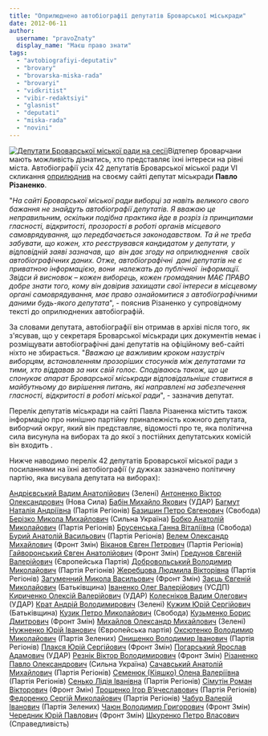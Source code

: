 ```yaml
---
title: "Оприлюднено автобіографії депутатів Броварської міськради"
date: 2012-06-11
author: 
  username: "pravoZnaty"
  display_name: "Маєш право знати"
tags: 
  - "avtobiografiyi-deputativ"
  - "brovary"
  - "brovarska-miska-rada"
  - "brovaryi"
  - "vidkritist"
  - "vibir-redaktsiyi"
  - "glasnist"
  - "deputati"
  - "miska-rada"
  - "novini"
---
```


[![](https://mpz.brovary.org/wp-content/uploads/2012/06/Deputati-Brovarskoyi-miskoyi-radi-na-sesiyi.jpg "Депутати Броварської міської ради на сесії")](https://mpz.brovary.org/wp-content/uploads/2012/06/Deputati-Brovarskoyi-miskoyi-radi-na-sesiyi.jpg)Відтепер броварчани мають можливість дізнатись, хто представляє їхні інтереси на рівні міста. Автобіографії усіх 42 депутатів Броварської міської ради VI скликання [оприлюднив](http://rizanenko.org/vyborets-maje-pravo-znaty%e2%80%a6.html) на своєму сайті депутат міськради **Павло Різаненко**.

"_На сайті Броварської міської ради виборці за навіть великого свого бажання не знайдуть автобіографії депутатів. Я вважаю це неправильним, оскільки подібна практика йде в розріз із принципами гласності, відкритості, прозорості в роботі органів місцевого самоврядування, що передбачається законодавством. Та й не треба забувати, що кожен, хто реєструвався кандидатом у депутати, у відповідній заяві зазначав, що  він дає згоду на оприлюднення  своїх автобіографічних даних. Отже, автобіографічні  дані депутатів не є  приватною інформацією, вони  належать до публічної  інформації. Звідси й висновок – кожен виборець, кожен громадянин МАЄ ПРАВО добре знати того, кому він довірив захищати свої інтереси в місцевому органі самоврядування, має право ознайомитися з автобіографічними даними будь-якого депутата_", - пояснив Різаненко у супровідному тексті до оприлюднених автобіографій.

За словами депутата, автобіографії він отримав в архіві після того, як з'ясував, що у секретаря Броварської міськради цих документів немає і розміщувати автобіографічні дані депутатів на офіційному веб-сайті ніхто не збирається. "_Вважаю це важливим кроком назустріч виборцям, встановленням прозоріших стосунків між депутатами та тими, хто віддавав за них свій голос. Сподіваюсь також, що це спонукає апарат Броварської міськради відповідальніше ставитися в майбутньому до вирішення питань, які направлені на забезпечення гласності, відкритості в роботі міської ради_", - зазначив депутат.

Перелік депутатів міськради на сайті Павла Різаненка містить також інформацію про нинішню партійну приналежність кожного депутата, виборчий округ, який він представляє, відомості про те, яка політична сила висунула на виборах та до якої з постійних депутатських комісій він входить .

Нижче наводимо перелік 42 депутатів Броварської міської ради з посиланнями на їхні автобіографії (у дужках зазначено політичну партію, яка висувала депутата на виборах):

[Андрієвський Вадим Анатолійович](http://rizanenko.org/downloads/doc/autobiografy/1.pdf) (Зелені) [Антоненко Віктор Олександрович](http://rizanenko.org/downloads/doc/autobiografy/2.pdf) (Нова Сила) [Бабін Михайло Якович](http://rizanenko.org/downloads/doc/autobiografy/3.pdf) (УДАР) [Багмут Наталія Андріївна](http://rizanenko.org/downloads/doc/autobiografy/4.pdf) (Партія Регіонів) [Базишин Петро Євгенович](http://rizanenko.org/downloads/doc/autobiografy/5.pdf) (Свобода) [Берізко Микола Михайлович](http://rizanenko.org/downloads/doc/autobiografy/6.pdf) (Сильна Україна) [Бобко Анатолій Миколайович](http://rizanenko.org/downloads/doc/autobiografy/7.pdf) (Партія Регіонів) [Брусенська Ганна Віталіївна](http://rizanenko.org/downloads/doc/autobiografy/8.pdf) (Свобода) [Бурий Анатолій Васильович](http://rizanenko.org/downloads/doc/autobiografy/9.pdf) (Партія Регіонів) [Велем Олександр Михайлович](http://rizanenko.org/downloads/doc/autobiografy/10.pdf) (Фронт Змін) [Віканов Євген Петрович](http://rizanenko.org/downloads/doc/autobiografy/11.pdf) (Партія Регіонів) [Гайворонський Євген Анатолійович](http://rizanenko.org/downloads/doc/autobiografy/12.pdf) (Фронт Змін) [Гредунов Євгеній Валерійович](http://rizanenko.org/downloads/doc/autobiografy/13.pdf) (Європейська Партія) [Добровольський Володимир Миколайович](http://rizanenko.org/downloads/doc/autobiografy/14.pdf) (Партія Регіонів) [Жеребцова Людмила Вікторівна](http://rizanenko.org/downloads/doc/autobiografy/15.pdf) (Партія Регіонів) [Загуменний Микола Васильович](http://rizanenko.org/downloads/doc/autobiografy/16.pdf) (Фронт Змін) [Заєць Євгеній Миколайович](http://rizanenko.org/downloads/doc/autobiografy/17.pdf) (Батьківщина) [Іваненко Олег Валерійович](http://rizanenko.org/downloads/doc/autobiografy/18.pdf) (УСДП) [Кириченко Олексій Валерійович](http://rizanenko.org/downloads/doc/autobiografy/19.pdf) (УДАР) [Колесніков Вадим Олегович](http://rizanenko.org/downloads/doc/autobiografy/20.pdf) (УДАР) [Крат Андрій Володимирович](http://rizanenko.org/downloads/doc/autobiografy/21.pdf) (Зелені) [Кужим Юрій Сергійович](http://rizanenko.org/downloads/doc/autobiografy/22.pdf) (Батьківщина) [Кузик Петро Миколайович](http://rizanenko.org/downloads/doc/autobiografy/23.pdf) (Свобода) [Кузьменко Борис Дмитрович](http://rizanenko.org/downloads/doc/autobiografy/24.pdf) (Фронт Змін) [Михайлов Олександр Михайлович](http://rizanenko.org/downloads/doc/autobiografy/25.pdf) (Зелені) [Нужненко Юрій Іванович](http://rizanenko.org/downloads/doc/autobiografy/26.pdf) (Європейська партія) [Оксютенко Володимир Миколайович](http://rizanenko.org/downloads/doc/autobiografy/27.pdf) (Партія Зелених) [Онищенко Володимир Іванович](http://rizanenko.org/downloads/doc/autobiografy/28.pdf) (Партія Регіонів) [Плакся Юрій Сергійович](http://rizanenko.org/downloads/doc/autobiografy/29.pdf) (Фронт Змін) [Погарський Ярослав Адамович](http://rizanenko.org/downloads/doc/autobiografy/30.pdf) (УДАР) [Резнік Віктор Володимирович](http://rizanenko.org/downloads/doc/autobiografy/31.pdf) (Фронт Змін) [Різаненко Павло Олександрович](http://rizanenko.org/downloads/doc/autobiografy/32.pdf) (Сильна Україна) [Сачавський Анатолій Михайлович](http://rizanenko.org/downloads/doc/autobiografy/33.pdf) (Партія Регіонів) [Семенюк (Кіяшко) Олена Валеріївна](http://rizanenko.org/downloads/doc/autobiografy/34.pdf) (Партія Регіонів) [Сенько Лідія Іванівна](http://rizanenko.org/downloads/doc/autobiografy/35.pdf) (Партія Регіонів) [Сімутін Роман Вікторович](http://rizanenko.org/downloads/doc/autobiografy/36.pdf) (Фронт Змін) [Трощенко Ігор В’ячеславович](http://rizanenko.org/downloads/doc/autobiografy/37.pdf) (Партія Регіонів) [Федоренко Сергій Миколайович](http://rizanenko.org/downloads/doc/autobiografy/38.pdf) (Партія Регіонів) [Чабур Валерій Іванович](http://rizanenko.org/downloads/doc/autobiografy/39.pdf) (Партія Зелених) [Чаюн Володимир Григорович](http://rizanenko.org/downloads/doc/autobiografy/40.pdf) (Фронт Змін) [Чередник Юрій Павлович](http://rizanenko.org/downloads/doc/autobiografy/41.pdf) (Фронт Змін) [Шкуренко Петро Власович](http://rizanenko.org/downloads/doc/autobiografy/42.pdf) (Справедливість)
